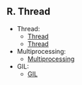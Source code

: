 ## R. Thread
- Thread:
  - [Thread](./01-Thread.md)
  - [Thread](./04-Thread_Lock.md)
- Multiprocessing:
  - [Multiprocessing](./02-Multiprocessing.md)
- GIL:
  - [GIL](./03-GIL.md)
